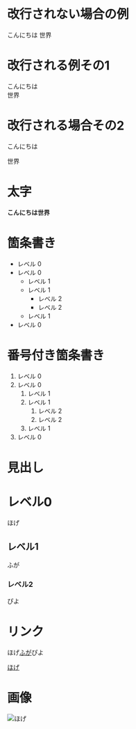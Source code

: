 # 改行されない場合の例
こんにちは
世界

# 改行される例その1
こんにちは  
世界

# 改行される場合その2
こんにちは

世界

# 太字
**こんにちは世界**

# 箇条書き
- レベル 0
- レベル 0
  - レベル 1
  - レベル 1
    - レベル 2
    - レベル 2
  - レベル 1
- レベル 0

# 番号付き箇条書き
1. レベル 0
1. レベル 0
   1. レベル 1
   1. レベル 1
      1. レベル 2
      1. レベル 2
   1. レベル 1
1. レベル 0

# 見出し
# レベル0

ほげ

## レベル1

ふが

### レベル2
ぴよ

# リンク
ほげ[ふが](https://github.com/)ぴよ

[ほげ](./fuga/hoge.md)

# 画像
![ほげ](./hoge.png)

